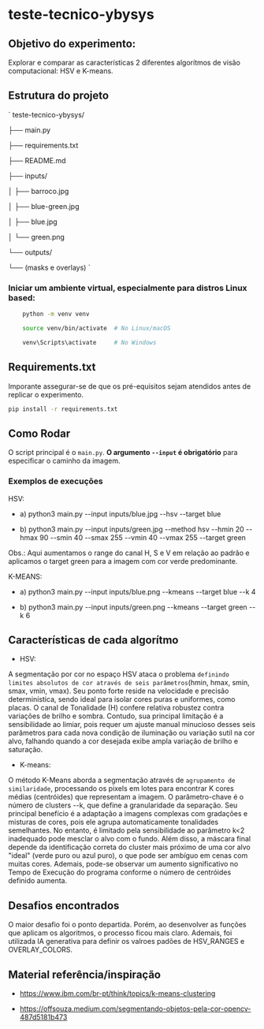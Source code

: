 # teste-tecnico-ybysys

## Objetivo do experimento:
Explorar e comparar as características 2 diferentes algorítmos de visão computacional: HSV e K-means.  

## Estrutura do projeto

`
teste-tecnico-ybysys/

├── main.py

├── requirements.txt

├── README.md

├── inputs/

│   ├── barroco.jpg

│   ├── blue-green.jpg

│   ├── blue.jpg

│   └── green.png

└── outputs/

   └── (masks e overlays)
`


### Iniciar um ambiente virtual, especialmente para distros Linux based:


```bash
    python -m venv venv

    source venv/bin/activate  # No Linux/macOS

    venv\Scripts\activate     # No Windows
```


## Requirements.txt


Imporante assegurar-se de que os pré-equisitos sejam atendidos antes de replicar o experimento.

```bash
pip install -r requirements.txt
```

## Como Rodar

O script principal é o `main.py`. **O argumento `--input` é obrigatório** para especificar o caminho da imagem.

### Exemplos de execuções


HSV:

- a) python3 main.py --input inputs/blue.jpg --hsv --target blue

- b) python3 main.py --input inputs/green.jpg --method hsv --hmin 20 --hmax 90 --smin 40 --smax 255 --vmin 40 --vmax 255 --target green

Obs.: Aqui aumentamos o range do canal H, S e V em relação ao padrão e aplicamos o target green para a imagem com cor verde predominante.


K-MEANS:

- a) python3 main.py --input inputs/blue.png --kmeans --target blue --k 4

- b) python3 main.py --input inputs/green.png --kmeans --target green --k 6


## Características de cada algorítmo


- HSV:

A segmentação por cor no espaço HSV ataca o problema `definindo limites absolutos de cor através de seis parâmetros`(hmin, hmax, smin, smax, vmin, vmax). Seu ponto forte reside na velocidade e precisão determinística, sendo ideal para isolar cores puras e uniformes, como placas. O canal de Tonalidade (H) confere relativa robustez contra variações de brilho e sombra. Contudo, sua principal limitação é a sensibilidade ao limiar, pois requer um ajuste manual minucioso desses seis parâmetros para cada nova condição de iluminação ou variação sutil na cor alvo, falhando quando a cor desejada exibe ampla variação de brilho e saturação. 


- K-means:

O método K-Means aborda a segmentação através de `agrupamento de similaridade`, processando os pixels em lotes para encontrar K cores médias (centróides) que representam a imagem. O parâmetro-chave é o número de clusters --k, que define a granularidade da separação. Seu principal benefício é a adaptação a imagens complexas com gradações e misturas de cores, pois ele agrupa automaticamente tonalidades semelhantes. No entanto, é limitado pela sensibilidade ao parâmetro k<2 inadequado pode mesclar o alvo com o fundo. Além disso, a máscara final depende da identificação correta do cluster mais próximo de uma cor alvo "ideal" (verde puro ou azul puro), o que pode ser ambíguo em cenas com muitas cores. Ademais, pode-se observar um aumento significativo no Tempo de Execução do programa conforme o número de centróides definido aumenta.

## Desafios encontrados

O maior desafio foi o ponto departida. Porém, ao desenvolver as  funções que aplicam os algoritmos, o processo ficou mais claro.
Ademais, foi utilizada IA generativa para definir os valroes padões de HSV_RANGES e OVERLAY_COLORS.

## Material referência/inspiração

- https://www.ibm.com/br-pt/think/topics/k-means-clustering


- https://offsouza.medium.com/segmentando-objetos-pela-cor-opencv-487d5181b473